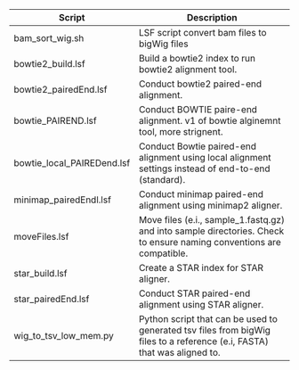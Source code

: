 | Script | Description |
|---|---|
| bam_sort_wig.sh| LSF script convert bam files to bigWig files| For easier viewing in IGB or IGV. |
| bowtie2_build.lsf | Build a bowtie2 index to run bowtie2 alignment tool. |
| bowtie2_pairedEnd.lsf | Conduct bowtie2 paired-end alignment. |	
| bowtie_PAIREND.lsf | Conduct BOWTIE paire-end alignment. v1 of bowtie alginemnt tool, more strignent. |
| bowtie_local_PAIREDend.lsf | Conduct Bowtie paired-end alignment using local alignment settings instead of end-to-end (standard). |
| minimap_pairedEndl.lsf | Conduct minimap paired-end alignment using minimap2 aligner. |
| moveFiles.lsf | Move files (e.i., sample_1.fastq.gz) and into sample directories. Check to ensure naming conventions are compatible. |
| star_build.lsf | Create a STAR index for STAR aligner. |
| star_pairedEnd.lsf | Conduct STAR paired-end alignment using STAR aligner. |
| wig_to_tsv_low_mem.py | Python script that can be used to generated tsv files from bigWig files to a reference (e.i, FASTA) that was aligned to.  |
